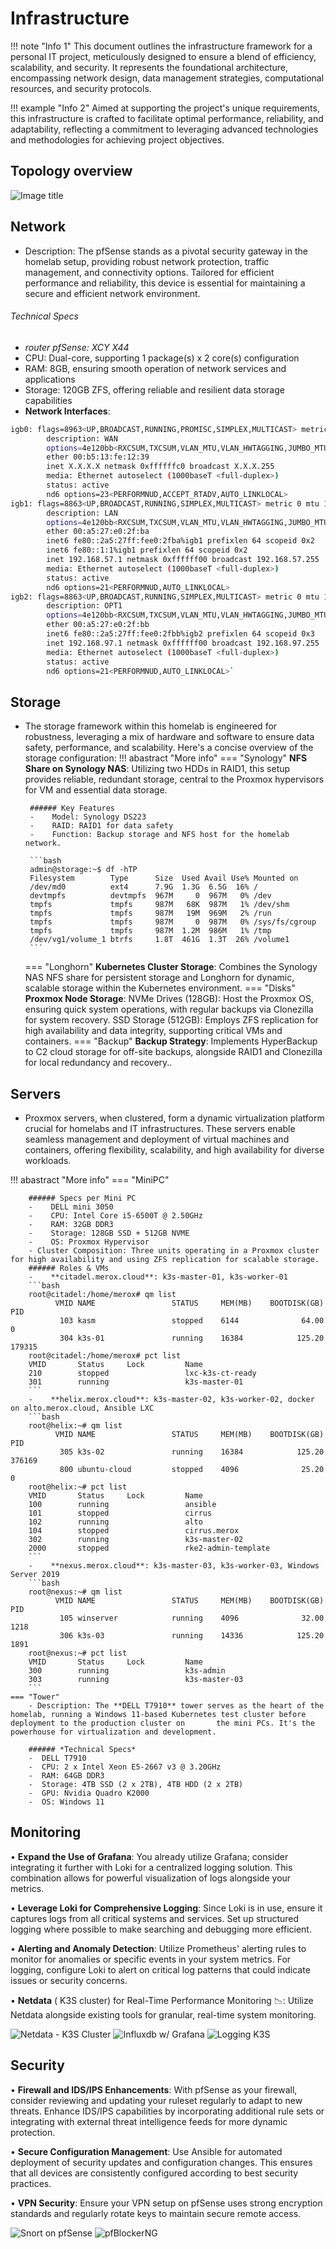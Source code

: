 # Infrastructure

!!! note "Info 1"
     This document outlines the infrastructure framework for a personal IT project, meticulously designed to ensure a blend of efficiency, scalability, and security. It represents the foundational architecture, encompassing network design, data management strategies, computational resources, and security protocols. 
 
!!! example "Info 2"
    Aimed at supporting the project's unique requirements, this infrastructure is crafted to facilitate optimal performance, reliability, and adaptability, reflecting a commitment to leveraging advanced technologies and methodologies for achieving project objectives.


## Topology overview

![Image title](/images/content/infrastracture_homelab.drawio.test.png)


## Network
 - Description: The pfSense stands as a pivotal security gateway in the homelab setup, providing robust network protection, traffic management, and connectivity options. Tailored for efficient performance and reliability, this device is essential for maintaining a secure and efficient network environment.


###### Technical Specs
-    *router pfSense: XCY X44*
-    CPU: Dual-core, supporting 1 package(s) x 2 core(s) configuration
-    RAM: 8GB, ensuring smooth operation of network services and applications
-    Storage: 120GB ZFS, offering reliable and resilient data storage capabilities
-    **Network Interfaces**:
```bash 
igb0: flags=8963<UP,BROADCAST,RUNNING,PROMISC,SIMPLEX,MULTICAST> metric 0 mtu 1500
        description: WAN
        options=4e120bb<RXCSUM,TXCSUM,VLAN_MTU,VLAN_HWTAGGING,JUMBO_MTU,VLAN_HWCSUM,WOL_MAGIC,VLAN_HWFILTER,RXCSUM_IPV6,TXCSUM_IPV6,NOMAP>
        ether 00:b5:13:fe:12:39
        inet X.X.X.X netmask 0xffffffc0 broadcast X.X.X.255
        media: Ethernet autoselect (1000baseT <full-duplex>)
        status: active
        nd6 options=23<PERFORMNUD,ACCEPT_RTADV,AUTO_LINKLOCAL>
igb1: flags=8863<UP,BROADCAST,RUNNING,SIMPLEX,MULTICAST> metric 0 mtu 1500
        description: LAN
        options=4e120bb<RXCSUM,TXCSUM,VLAN_MTU,VLAN_HWTAGGING,JUMBO_MTU,VLAN_HWCSUM,WOL_MAGIC,VLAN_HWFILTER,RXCSUM_IPV6,TXCSUM_IPV6,NOMAP>
        ether 00:a5:27:e0:2f:ba
        inet6 fe80::2a5:27ff:fee0:2fba%igb1 prefixlen 64 scopeid 0x2
        inet6 fe80::1:1%igb1 prefixlen 64 scopeid 0x2
        inet 192.168.57.1 netmask 0xffffff00 broadcast 192.168.57.255
        media: Ethernet autoselect (1000baseT <full-duplex>)
        status: active
        nd6 options=21<PERFORMNUD,AUTO_LINKLOCAL>
igb2: flags=8863<UP,BROADCAST,RUNNING,SIMPLEX,MULTICAST> metric 0 mtu 1500
        description: OPT1
        options=4e120bb<RXCSUM,TXCSUM,VLAN_MTU,VLAN_HWTAGGING,JUMBO_MTU,VLAN_HWCSUM,WOL_MAGIC,VLAN_HWFILTER,RXCSUM_IPV6,TXCSUM_IPV6,NOMAP>
        ether 00:a5:27:e0:2f:bb
        inet6 fe80::2a5:27ff:fee0:2fbb%igb2 prefixlen 64 scopeid 0x3
        inet 192.168.97.1 netmask 0xffffff00 broadcast 192.168.97.255
        media: Ethernet autoselect (1000baseT <full-duplex>)
        status: active
        nd6 options=21<PERFORMNUD,AUTO_LINKLOCAL>`

```

## Storage

 - The storage framework within this homelab is engineered for robustness, leveraging a mix of hardware and software to ensure data safety, performance, and scalability. Here's a concise overview of the storage configuration:
!!! abastract "More info"
    === "Synology"
        **NFS Share on Synology NAS**: Utilizing two HDDs in RAID1, this setup provides reliable, redundant storage, central to the Proxmox hypervisors for VM and essential data   storage.

        ###### Key Features
        -    Model: Synology DS223
        -    RAID: RAID1 for data safety
        -    Function: Backup storage and NFS host for the homelab network.

        ```bash
        admin@storage:~$ df -hTP
        Filesystem        Type      Size  Used Avail Use% Mounted on
        /dev/md0          ext4      7.9G  1.3G  6.5G  16% /
        devtmpfs          devtmpfs  967M     0  967M   0% /dev
        tmpfs             tmpfs     987M   68K  987M   1% /dev/shm
        tmpfs             tmpfs     987M   19M  969M   2% /run
        tmpfs             tmpfs     987M     0  987M   0% /sys/fs/cgroup
        tmpfs             tmpfs     987M  1.2M  986M   1% /tmp
        /dev/vg1/volume_1 btrfs     1.8T  461G  1.3T  26% /volume1
        ```
    === "Longhorn"
        **Kubernetes Cluster Storage**:
            Combines the Synology NAS NFS share for persistent storage and Longhorn for dynamic, scalable storage within the Kubernetes environment.
    ===  "Disks"
        **Proxmox Node Storage**:
            NVMe Drives (128GB): Host the Proxmox OS, ensuring quick system operations, with regular backups via Clonezilla for system recovery.
            SSD Storage (512GB): Employs ZFS replication for high availability and data integrity, supporting critical VMs and containers.
    ===  "Backup"
        **Backup Strategy**: Implements HyperBackup to C2 cloud storage for off-site backups, alongside RAID1 and Clonezilla for local redundancy and recovery..





## Servers

- Proxmox servers, when clustered, form a dynamic virtualization platform crucial for homelabs and IT infrastructures. These servers enable seamless management and deployment of virtual machines and containers, offering flexibility, scalability, and high availability for diverse workloads.

!!! abastract "More info"
    === "MiniPC"

        ###### Specs per Mini PC
        -    DELL mini 3050
        -    CPU: Intel Core i5-6500T @ 2.50GHz
        -    RAM: 32GB DDR3
        -    Storage: 128GB SSD + 512GB NVME
        -    OS: Proxmox Hypervisor
        - Cluster Composition: Three units operating in a Proxmox cluster for high availability and using ZFS replication for scalable storage.
        ###### Roles & VMs
        -    **citadel.merox.cloud**: k3s-master-01, k3s-worker-01
        ```bash
        root@citadel:/home/merox# qm list
              VMID NAME                 STATUS     MEM(MB)    BOOTDISK(GB) PID
               103 kasm                 stopped    6144              64.00 0
               304 k3s-01               running    16384            125.20 179315
        root@citadel:/home/merox# pct list
        VMID       Status     Lock         Name
        210        stopped                 lxc-k3s-ct-ready
        301        running                 k3s-master-01
        ```
        -    **helix.merox.cloud**: k3s-master-02, k3s-worker-02, docker on alto.merox.cloud, Ansible LXC
        ```bash
        root@helix:~# qm list
              VMID NAME                 STATUS     MEM(MB)    BOOTDISK(GB) PID
               305 k3s-02               running    16384            125.20 376169
               800 ubuntu-cloud         stopped    4096              25.20 0
        root@helix:~# pct list
        VMID       Status     Lock         Name
        100        running                 ansible
        101        stopped                 cirrus
        102        running                 alto
        104        stopped                 cirrus.merox
        302        running                 k3s-master-02
        2000       stopped                 rke2-admin-template
        ```
        -    **nexus.merox.cloud**: k3s-master-03, k3s-worker-03, Windows Server 2019
        ```bash
        root@nexus:~# qm list
              VMID NAME                 STATUS     MEM(MB)    BOOTDISK(GB) PID
               105 winserver            running    4096              32.00 1218
               306 k3s-03               running    14336            125.20 1891
        root@nexus:~# pct list
        VMID       Status     Lock         Name
        300        running                 k3s-admin
        303        running                 k3s-master-03
        ``` 
    === "Tower"
        - Description: The **DELL T7910** tower serves as the heart of the homelab, running a Windows 11-based Kubernetes test cluster before deployment to the production cluster on       the mini PCs. It's the powerhouse for virtualization and development.

        ###### *Technical Specs*
        -  DELL T7910
        -  CPU: 2 x Intel Xeon E5-2667 v3 @ 3.20GHz
        -  RAM: 64GB DDR3
        -  Storage: 4TB SSD (2 x 2TB), 4TB HDD (2 x 2TB)
        -  GPU: Nvidia Quadro K2000
        -  OS: Windows 11







## Monitoring


• **Expand the Use of Grafana**: You already utilize Grafana; consider integrating it further with Loki for a centralized logging solution. This combination allows for powerful visualization of logs alongside your metrics.

• **Leverage Loki for Comprehensive Logging**: Since Loki is in use, ensure it captures logs from all critical systems and services. Set up structured logging where possible to make searching and debugging more efficient.

• **Alerting and Anomaly Detection**: Utilize Prometheus' alerting rules to monitor for anomalies or specific events in your system metrics. For logging, configure Loki to alert on critical log patterns that could indicate issues or security concerns.

• **Netdata** ( K3S cluster) for Real-Time Performance Monitoring 📉: Utilize Netdata alongside existing tools for granular, real-time system monitoring.


![Netdata - K3S Cluster](/images/content/netdata.png "Netdata - K3S Cluster")
![Influxdb w/ Grafana](/images/content/grafana.png "Influxdb w/ Grafana") 
![Logging K3S](/images/content/loki.png "Logging K3S")


## Security

  • **Firewall and IDS/IPS Enhancements**: With pfSense as your firewall, consider reviewing and updating your ruleset regularly to adapt to new threats. Enhance IDS/IPS capabilities by incorporating additional rule sets or integrating with external threat intelligence feeds for more dynamic protection.

   • **Secure Configuration Management**: Use Ansible for automated deployment of security updates and configuration changes. This ensures that all devices are consistently configured according to best security practices.
   
   • **VPN Security**: Ensure your VPN setup on pfSense uses strong encryption standards and regularly rotate keys to maintain secure remote access.

![Snort on pfSense](/images/content/snort.png "Snort on pfSense")
![pfBlockerNG](/images/content/pfb.png "pfBlockerNG")

